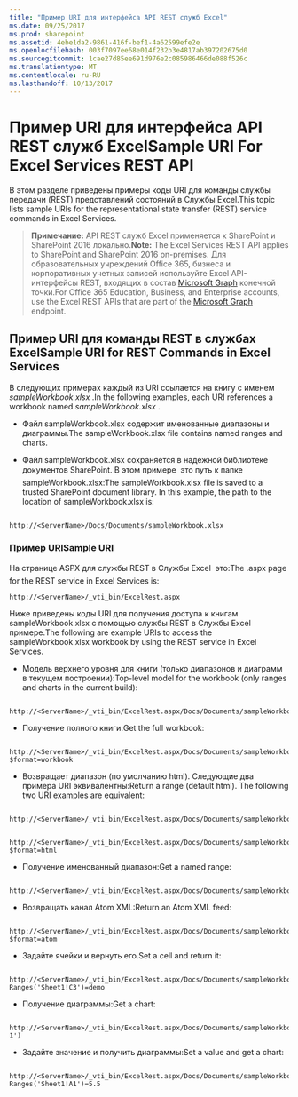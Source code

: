 ```yaml
---
title: "Пример URI для интерфейса API REST служб Excel"
ms.date: 09/25/2017
ms.prod: sharepoint
ms.assetid: 4ebe1da2-9861-416f-bef1-4a62599efe2e
ms.openlocfilehash: 003f7097ee68e014f232b3e4817ab397202675d0
ms.sourcegitcommit: 1cae27d85ee691d976e2c085986466de088f526c
ms.translationtype: MT
ms.contentlocale: ru-RU
ms.lasthandoff: 10/13/2017
---
```

# <a name="sample-uri-for-excel-services-rest-api"></a><span data-ttu-id="35fe2-102">Пример URI для интерфейса API REST служб Excel</span><span class="sxs-lookup"><span data-stu-id="35fe2-102">Sample URI For Excel Services REST API</span></span>

<span data-ttu-id="35fe2-103">В этом разделе приведены примеры коды URI для команды службы передачи (REST) представлений состояний в Службы Excel.</span><span class="sxs-lookup"><span data-stu-id="35fe2-103">This topic lists sample URIs for the representational state transfer (REST) service commands in Excel Services.</span></span>
  
    
    


> <span data-ttu-id="35fe2-104">**Примечание:** API REST служб Excel применяется к SharePoint и SharePoint 2016 локально.</span><span class="sxs-lookup"><span data-stu-id="35fe2-104">**Note:** The Excel Services REST API applies to SharePoint and SharePoint 2016 on-premises.</span></span> <span data-ttu-id="35fe2-105">Для образовательных учреждений Office 365, бизнеса и корпоративных учетных записей используйте Excel API-интерфейсы REST, входящих в состав [Microsoft Graph](http://graph.microsoft.io/en-us/docs/api-reference/v1.0/resources/excel
> ) конечной точки.</span><span class="sxs-lookup"><span data-stu-id="35fe2-105">For Office 365 Education, Business, and Enterprise accounts, use the Excel REST APIs that are part of the  [Microsoft Graph](http://graph.microsoft.io/en-us/docs/api-reference/v1.0/resources/excel
) endpoint.</span></span>
  
    
    


## <a name="sample-uri-for-rest-commands-in-excel-services"></a><span data-ttu-id="35fe2-106">Пример URI для команды REST в службах Excel</span><span class="sxs-lookup"><span data-stu-id="35fe2-106">Sample URI for REST Commands in Excel Services</span></span>

<span data-ttu-id="35fe2-107">В следующих примерах каждый из URI ссылается на книгу с именем  *sampleWorkbook.xlsx*  .</span><span class="sxs-lookup"><span data-stu-id="35fe2-107">In the following examples, each URI references a workbook named  *sampleWorkbook.xlsx*  .</span></span>
  
    
    

- <span data-ttu-id="35fe2-108">Файл sampleWorkbook.xlsx содержит именованные диапазоны и диаграммы.</span><span class="sxs-lookup"><span data-stu-id="35fe2-108">The sampleWorkbook.xlsx file contains named ranges and charts.</span></span>
    
  
- <span data-ttu-id="35fe2-p102">Файл sampleWorkbook.xlsx сохраняется в надежной библиотеке документов SharePoint. В этом примере  это путь к папке sampleWorkbook.xlsx:</span><span class="sxs-lookup"><span data-stu-id="35fe2-p102">The sampleWorkbook.xlsx file is saved to a trusted SharePoint document library. In this example, the path to the location of sampleWorkbook.xlsx is:</span></span>
    
```
  
http://<ServerName>/Docs/Documents/sampleWorkbook.xlsx
```


### <a name="sample-uri"></a><span data-ttu-id="35fe2-111">Пример URI</span><span class="sxs-lookup"><span data-stu-id="35fe2-111">Sample URI</span></span>

<span data-ttu-id="35fe2-112">На странице ASPX для службы REST в Службы Excel  это:</span><span class="sxs-lookup"><span data-stu-id="35fe2-112">The .aspx page for the REST service in Excel Services is:</span></span> 
  
    
    

```
http://<ServerName>/_vti_bin/ExcelRest.aspx

```

<span data-ttu-id="35fe2-113">Ниже приведены коды URI для получения доступа к книгам sampleWorkbook.xlsx с помощью службы REST в Службы Excel примере.</span><span class="sxs-lookup"><span data-stu-id="35fe2-113">The following are example URIs to access the sampleWorkbook.xlsx workbook by using the REST service in Excel Services.</span></span> 
  
    
    

- <span data-ttu-id="35fe2-114">Модель верхнего уровня для книги (только диапазонов и диаграмм в текущем построении):</span><span class="sxs-lookup"><span data-stu-id="35fe2-114">Top-level model for the workbook (only ranges and charts in the current build):</span></span>
    
```
  
http://<ServerName>/_vti_bin/ExcelRest.aspx/Docs/Documents/sampleWorkbook.xlsx/model

```

- <span data-ttu-id="35fe2-115">Получение полного книги:</span><span class="sxs-lookup"><span data-stu-id="35fe2-115">Get the full workbook:</span></span>
    
```
  
http://<ServerName>/_vti_bin/ExcelRest.aspx/Docs/Documents/sampleWorkbook.xlsx/model?$format=workbook

```

- <span data-ttu-id="35fe2-p103">Возвращает диапазон (по умолчанию html). Следующие два примера URI эквивалентны:</span><span class="sxs-lookup"><span data-stu-id="35fe2-p103">Return a range (default html). The following two URI examples are equivalent:</span></span>
    
```
  
http://<ServerName>/_vti_bin/ExcelRest.aspx/Docs/Documents/sampleWorkbook.xlsx/model/Ranges('Sheet1!A1|G5')

```


```
  
http://<ServerName>/_vti_bin/ExcelRest.aspx/Docs/Documents/sampleWorkbook.xlsx/model/Ranges('Sheet1!A1|G5')?$format=html
```

- <span data-ttu-id="35fe2-118">Получение именованный диапазон:</span><span class="sxs-lookup"><span data-stu-id="35fe2-118">Get a named range:</span></span>
    
```
  http://<ServerName>/_vti_bin/ExcelRest.aspx/Docs/Documents/sampleWorkbook.xlsx/model/Ranges('nameOfTheNamedRange')

```

- <span data-ttu-id="35fe2-119">Возвращать канал Atom XML:</span><span class="sxs-lookup"><span data-stu-id="35fe2-119">Return an Atom XML feed:</span></span>
    
```
  
http://<ServerName>/_vti_bin/ExcelRest.aspx/Docs/Documents/sampleWorkbook.xlsx/model?$format=atom

```

- <span data-ttu-id="35fe2-120">Задайте ячейки и вернуть его.</span><span class="sxs-lookup"><span data-stu-id="35fe2-120">Set a cell and return it:</span></span>
    
```
  
http://<ServerName>/_vti_bin/ExcelRest.aspx/Docs/Documents/sampleWorkbook.xlsx/model/Ranges('Sheet1!A1|G5')?Ranges('Sheet1!C3')=demo

```

- <span data-ttu-id="35fe2-121">Получение диаграммы:</span><span class="sxs-lookup"><span data-stu-id="35fe2-121">Get a chart:</span></span>
    
```
  
http://<ServerName>/_vti_bin/ExcelRest.aspx/Docs/Documents/sampleWorkbook.xlsx/model/Charts('Chart 1')

```

- <span data-ttu-id="35fe2-122">Задайте значение и получить диаграммы:</span><span class="sxs-lookup"><span data-stu-id="35fe2-122">Set a value and get a chart:</span></span>
    
```
  
http://<ServerName>/_vti_bin/ExcelRest.aspx/Docs/Documents/sampleWorkbook.xlsx/model/Charts('Chart%201')?Ranges('Sheet1!A1')=5.5

```


